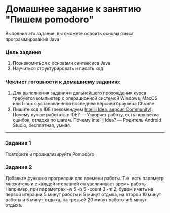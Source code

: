 # Домашнее задание к занятию "Пишем pomodoro"

Выполнив это задание, вы сможете освоить основы языка программирования Java

### Цель задания

1. Познакомиться с основами синтаксиса Java
2. Научиться структурировать и писать код

### Чеклист готовности к домашнему заданию:

1. Для выполнения задания и дальнейшего прохождения курса требуется компьютер с операционной системой Windows, MacOS или Linux с установленной последней версией браузера Chrome
2. Пишите код в IDE (рекомендуем [Intellij Idea, версия Community](https://www.jetbrains.com/ru-ru/idea/)). Почему лучше работать в IDE? — Ускоряет работу, есть подсветка ошибок, отладка по шагам. Почему Intellij Idea? — Родитель Android Studio, бесплатная, умная.

------

### Задание 1

Повторите и проанализируйте Pomodoro

### Задание 2 

Добавьте функцию прогрессии для времени работы. Т.е. есть параметр множитель и с каждой итерацией он увеличивает время работы. Например, при параметрах -w 5 -b 5 -count 3 -m 2, будем иметь на первой итерации 5 минут работы и 5 минут отдыха, на второй 10 минут работы и 5 минут отдыха, на третьей 20 минут работы и 5 минут отдыха.
